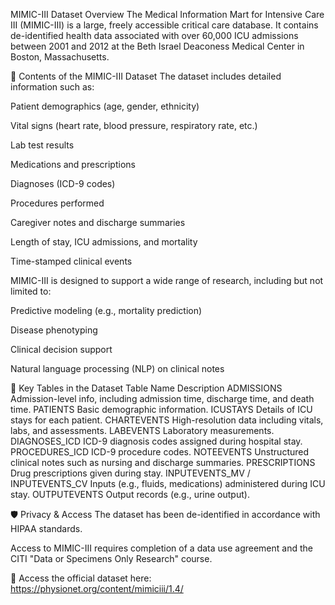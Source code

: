 MIMIC-III Dataset Overview
The Medical Information Mart for Intensive Care III (MIMIC-III) is a large, freely accessible critical care database. It contains de-identified health data associated with over 60,000 ICU admissions between 2001 and 2012 at the Beth Israel Deaconess Medical Center in Boston, Massachusetts.

📁 Contents of the MIMIC-III Dataset
The dataset includes detailed information such as:

Patient demographics (age, gender, ethnicity)

Vital signs (heart rate, blood pressure, respiratory rate, etc.)

Lab test results

Medications and prescriptions

Diagnoses (ICD-9 codes)

Procedures performed

Caregiver notes and discharge summaries

Length of stay, ICU admissions, and mortality

Time-stamped clinical events

MIMIC-III is designed to support a wide range of research, including but not limited to:

Predictive modeling (e.g., mortality prediction)

Disease phenotyping

Clinical decision support

Natural language processing (NLP) on clinical notes

📌 Key Tables in the Dataset
Table Name	Description
ADMISSIONS	Admission-level info, including admission time, discharge time, and death time.
PATIENTS	Basic demographic information.
ICUSTAYS	Details of ICU stays for each patient.
CHARTEVENTS	High-resolution data including vitals, labs, and assessments.
LABEVENTS	Laboratory measurements.
DIAGNOSES_ICD	ICD-9 diagnosis codes assigned during hospital stay.
PROCEDURES_ICD	ICD-9 procedure codes.
NOTEEVENTS	Unstructured clinical notes such as nursing and discharge summaries.
PRESCRIPTIONS	Drug prescriptions given during stay.
INPUTEVENTS_MV / INPUTEVENTS_CV	Inputs (e.g., fluids, medications) administered during ICU stay.
OUTPUTEVENTS	Output records (e.g., urine output).

🛡️ Privacy & Access
The dataset has been de-identified in accordance with HIPAA standards.

Access to MIMIC-III requires completion of a data use agreement and the CITI "Data or Specimens Only Research" course.

📎 Access the official dataset here: https://physionet.org/content/mimiciii/1.4/









